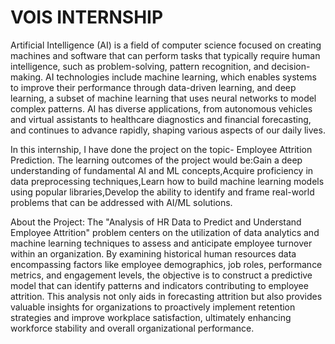 # VOIS INTERNSHIP 
Artificial Intelligence (AI) is a field of computer science focused on creating machines and software that can perform tasks that typically require human intelligence, such as problem-solving, pattern recognition, and decision-making. AI technologies include machine learning, which enables systems to improve their performance through data-driven learning, and deep learning, a subset of machine learning that uses neural networks to model complex patterns. AI has diverse applications, from autonomous vehicles and virtual assistants to healthcare diagnostics and financial forecasting, and continues to advance rapidly, shaping various aspects of our daily lives.

In this internship, I have done the project on the topic- Employee Attrition Prediction. The learning outcomes of the project would be:Gain a deep understanding of fundamental AI and ML concepts,Acquire proficiency in data preprocessing techniques,Learn how to build machine learning models using popular libraries,Develop the ability to identify and frame real-world problems that can be addressed with AI/ML solutions. 

About the Project:
The "Analysis of HR Data to Predict and Understand Employee Attrition" problem centers on the utilization of data analytics and machine learning techniques to assess and anticipate employee turnover within an organization. By examining historical human resources data encompassing factors like employee demographics, job roles, performance metrics, and engagement levels, the objective is to construct a predictive model that can identify patterns and indicators contributing to employee attrition. This analysis not only aids in forecasting attrition but also provides valuable insights for organizations to proactively implement retention strategies and improve workplace satisfaction, ultimately enhancing workforce stability and overall organizational performance. 

